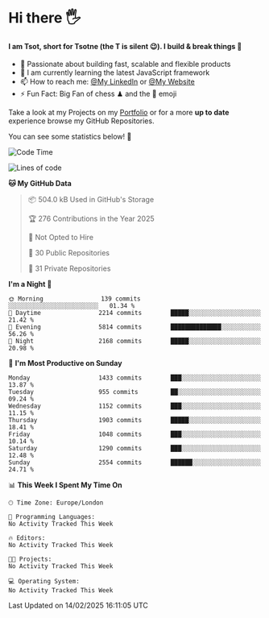 # Hi there :raised_hand_with_fingers_splayed:
#### I am Tsot, short for Tsotne (the T is silent :wink:). I build & break things :space_invader:
- :telescope: Passionate about building fast, scalable and flexible products
- :seedling: I am currently learning the latest JavaScript framework 
- :mailbox: How to reach me: [@My LinkedIn](https://www.linkedin.com/in/tsotne-gvadzabia/) or [@My Website](https://tsotne.co.uk/contact)
- :zap: Fun Fact: Big Fan of chess ♟ and the 👾 emoji

Take a look at my Projects on my [Portfolio](https://tsotne.co.uk/) or for a more **up to date** experience browse my GitHub Repositories.

You can see some statistics below! :space_invader:
<!--START_SECTION:waka-->
![Code Time](http://img.shields.io/badge/Code%20Time-761%20hrs%202%20mins-blue)

![Lines of code](https://img.shields.io/badge/From%20Hello%20World%20I%27ve%20Written-7.2%20million%20lines%20of%20code-blue)

**🐱 My GitHub Data** 

> 📦 504.0 kB Used in GitHub's Storage 
 > 
> 🏆 276 Contributions in the Year 2025
 > 
> 🚫 Not Opted to Hire
 > 
> 📜 30 Public Repositories 
 > 
> 🔑 31 Private Repositories 
 > 
**I'm a Night 🦉** 

```text
🌞 Morning                139 commits         ░░░░░░░░░░░░░░░░░░░░░░░░░   01.34 % 
🌆 Daytime                2214 commits        █████░░░░░░░░░░░░░░░░░░░░   21.42 % 
🌃 Evening                5814 commits        ██████████████░░░░░░░░░░░   56.26 % 
🌙 Night                  2168 commits        █████░░░░░░░░░░░░░░░░░░░░   20.98 % 
```
📅 **I'm Most Productive on Sunday** 

```text
Monday                   1433 commits        ███░░░░░░░░░░░░░░░░░░░░░░   13.87 % 
Tuesday                  955 commits         ██░░░░░░░░░░░░░░░░░░░░░░░   09.24 % 
Wednesday                1152 commits        ███░░░░░░░░░░░░░░░░░░░░░░   11.15 % 
Thursday                 1903 commits        █████░░░░░░░░░░░░░░░░░░░░   18.41 % 
Friday                   1048 commits        ███░░░░░░░░░░░░░░░░░░░░░░   10.14 % 
Saturday                 1290 commits        ███░░░░░░░░░░░░░░░░░░░░░░   12.48 % 
Sunday                   2554 commits        ██████░░░░░░░░░░░░░░░░░░░   24.71 % 
```


📊 **This Week I Spent My Time On** 

```text
🕑︎ Time Zone: Europe/London

💬 Programming Languages: 
No Activity Tracked This Week

🔥 Editors: 
No Activity Tracked This Week

🐱‍💻 Projects: 
No Activity Tracked This Week

💻 Operating System: 
No Activity Tracked This Week
```


 Last Updated on 14/02/2025 16:11:05 UTC
<!--END_SECTION:waka-->

